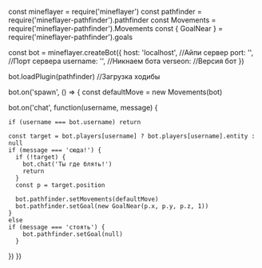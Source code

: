 const mineflayer = require('mineflayer')
const pathfinder = require('mineflayer-pathfinder').pathfinder
const Movements = require('mineflayer-pathfinder').Movements
const { GoalNear } = require('mineflayer-pathfinder').goals


const bot = mineflayer.createBot({
  host: 'localhost', //Айпи сервер
  port: '', //Порт сервера
  username: '', //Никнаем бота
  verseon: //Версия бот
})


bot.loadPlugin(pathfinder) //Загрузка ходибы

bot.on('spawn', () => {
  const defaultMove = new Movements(bot)
  
  bot.on('chat', function(username, message) {
  
    if (username === bot.username) return

    const target = bot.players[username] ? bot.players[username].entity : null
    if (message === 'сюда!') {
      if (!target) {
        bot.chat('Ты где блять!')
        return
      }
      const p = target.position

      bot.pathfinder.setMovements(defaultMove)
      bot.pathfinder.setGoal(new GoalNear(p.x, p.y, p.z, 1))
    } 
    else
    if (message === 'стоять') {
        bot.pathfinder.setGoal(null)
      }
        
  })
})

